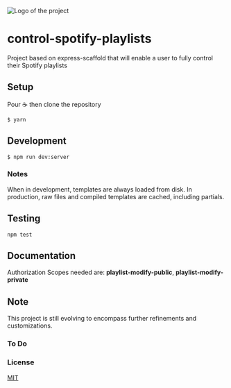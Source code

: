![Logo of the project](./images/logo.sample.png)

# control-spotify-playlists

Project based on express-scaffold that will enable a user to fully control their Spotify playlists

## Setup

Pour ☕️ then clone the repository

```
$ yarn
```

## Development

```
$ npm run dev:server
```

### Notes

When in development, templates are always loaded from disk. In production, raw files and compiled templates are cached, including partials.

## Testing

```
npm test
```

## Documentation

Authorization Scopes needed are: **playlist-modify-public**, **playlist-modify-private**


## Note

This project is still evolving to encompass further refinements and customizations.

### To Do

### License

[MIT](LICENSE.md)
